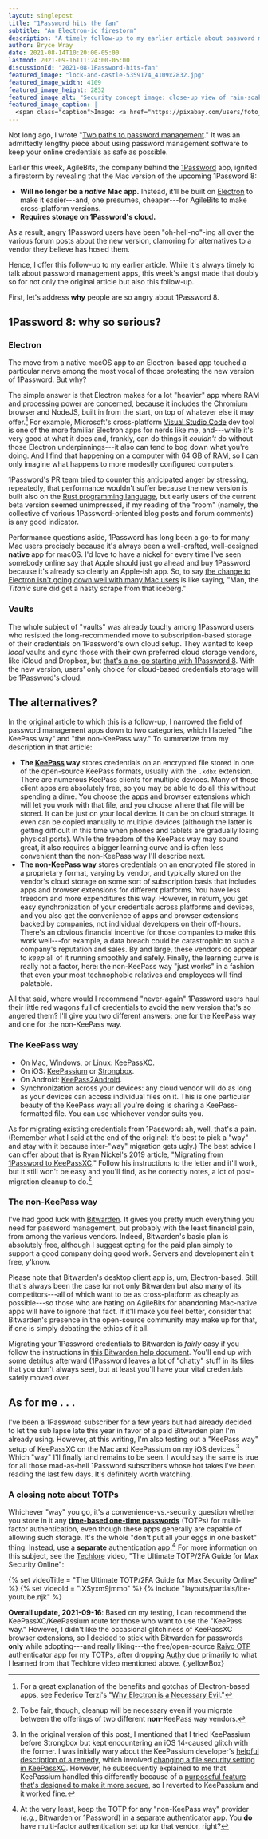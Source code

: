 ```yaml
---
layout: singlepost
title: "1Password hits the fan"
subtitle: "An Electron-ic firestorm"
description: "A timely follow-up to my earlier article about password management."
author: Bryce Wray
date: 2021-08-14T10:20:00-05:00
lastmod: 2021-09-16T11:24:00-05:00
discussionId: "2021-08-1Password-hits-fan"
featured_image: "lock-and-castle-5359174_4109x2832.jpg"
featured_image_width: 4109
featured_image_height: 2832
featured_image_alt: "Security concept image: close-up view of rain-soaked padlocked chain on an outer door"
featured_image_caption: |
  <span class="caption">Image: <a href="https://pixabay.com/users/foto_und_pinsel-6558995/?utm_source=link-attribution&amp;utm_medium=referral&amp;utm_campaign=image&amp;utm_content=5359174">Foto_und_Pinsel</a>; <a href="https://pixabay.com/?utm_source=link-attribution&amp;utm_medium=referral&amp;utm_campaign=image&amp;utm_content=5359174">Pixabay</a></span>
---
```


Not long ago, I wrote "[Two paths to password management](/posts/2021/06/two-paths-password-management)." It was an admittedly lengthy piece about using password management software to keep your online credentials as safe as possible.

Earlier this week, AgileBits, the company behind the [1Password](https://1password.com) app, ignited a firestorm by revealing that the Mac version of the upcoming 1Password 8:

- **Will no longer be a *native* Mac app.** Instead, it'll be built on [Electron](https://www.electronjs.org/) to make it easier---and, one presumes, cheaper---for AgileBits to make cross-platform versions.
- **Requires storage on 1Password's cloud.**

As a result, angry 1Password users have been "oh-hell-no"-ing all over the various forum posts about the new version, clamoring for alternatives to a vendor they believe has hosed them.

Hence, I offer this follow-up to my earlier article. While it's always timely to talk about password management apps, this week's angst made that doubly so for not only the original article but also this follow-up.

First, let's address **why** people are so angry about 1Password 8.

## 1Password 8: why so serious?

### Electron

The move from a native macOS app to an Electron-based app touched a particular nerve among the most vocal of those protesting the new version of 1Password. But why?

The simple answer is that Electron makes for a lot "heavier" app where RAM and processing power are concerned, because it includes the Chromium browser and NodeJS, built in from the start, on top of whatever else it may offer.[^Terzi] For example, Microsoft's cross-platform [Visual Studio Code](https://code.visualstudio.com) dev tool is one of the more familiar Electron apps for nerds like me, and---while it's very good at what it does and, frankly, can do things it *couldn't* do without those Electron underpinnings---it also can tend to bog down what you're doing. And I find that happening on a computer with 64 GB of RAM, so I can only imagine what happens to more modestly configured computers.

[^Terzi]: For a great explanation of the benefits and gotchas of Electron-based apps, see Federico Terzi's "[Why Electron is a Necessary Evil](https://federicoterzi.com/blog/why-electron-is-a-necessary-evil/)."

1Password's PR team tried to counter this anticipated anger by stressing, repeatedly, that performance wouldn't suffer because the new version is built also on the [Rust programming language](https://www.rust-lang.org/), but early users of the current beta version seemed unimpressed, if my reading of the "room" (namely, the collective of various 1Password-oriented blog posts and forum comments) is any good indicator.

Performance questions aside, 1Password has long been a go-to for many Mac users precisely because it's always been a well-crafted, well-designed **native** app for macOS. I'd love to have a nickel for every time I've seen somebody online say that Apple should just go ahead and buy 1Password because it's already so clearly an Apple-ish app. So, to say [the change to Electron isn't going down well with many Mac users](https://sixcolors.com/post/2021/08/not-important-enough-1password-abandons-its-native-mac-app/) is like saying, "Man, the *Titanic* sure did get a nasty scrape from that iceberg."

### Vaults

The whole subject of "vaults" was already touchy among 1Password users who resisted the long-recommended move to subscription-based storage of their credentials on 1Password's own cloud setup. They wanted to keep *local* vaults and sync those with their own preferred cloud storage vendors, like iCloud and Dropbox, but [that's a no-go starting with 1Password 8](https://www.cultofmac.com/749946/1password-upsets-fans/). With the new version, users' only choice for cloud-based credentials storage will be 1Password's cloud.

## The alternatives?

In the [original article](/posts/2021/06/two-paths-password-management) to which this is a follow-up, I narrowed the field of password management apps down to two categories, which I labeled "the KeePass way" and "the non-KeePass way." To summarize from my description in that article:

- **The [KeePass](https://keepass.info) way** stores credentials on an encrypted file stored in one of the open-source KeePass formats, usually with the `.kdbx` extension. There are numerous KeePass clients for multiple devices. Many of those client apps are absolutely free, so you may be able to do all this without spending a dime. You choose the apps and browser extensions which will let you work with that file, and you choose where that file will be stored. It can be just on your local device. It can be on cloud storage. It even can be copied manually to multiple devices (although the latter is getting difficult in this time when phones and tablets are gradually losing physical ports). While the freedom of the KeePass way may sound great, it also requires a bigger learning curve and is often less convenient than the non-KeePass way I'll describe next.
- **The non-KeePass way** stores credentials on an encrypted file stored in a proprietary format, varying by vendor, and typically stored on the vendor's cloud storage on some sort of subscription basis that includes apps and browser extensions for different platforms. You have less freedom and more expenditures this way. However, in return, you get easy synchronization of your credentials across platforms and devices, and you also get the convenience of apps and browser extensions backed by companies, not individual developers on their off-hours. There's an obvious financial incentive for those companies to make this work well---for example, a data breach could be catastrophic to such a company's reputation and sales. By and large, these vendors do appear to *keep* all of it running smoothly and safely. Finally, the learning curve is really not a factor, here: the non-KeePass way "just works" in a fashion that even your most technophobic relatives and employees will find palatable.

All that said, where would I recommend "never-again" 1Password users haul their little red wagons full of credentials to avoid the new version that's so angered them? I'll give you two different answers: one for the KeePass way and one for the non-KeePass way.

### The KeePass way

- On Mac, Windows, or Linux: [KeePassXC](https://keepassxc.org).
- On iOS: [KeePassium](https://keepassium.com) or [Strongbox](https://strongboxsafe.com).
- On Android: [KeePass2Android](https://github.com/PhilippC/keepass2android/).
- Synchronization across your devices: any cloud vendor will do as long as your devices can access individual files on it. This is one particular beauty of the KeePass way: all you're doing is sharing a KeePass-formatted file. You can use whichever vendor suits you.

As for migrating existing credentials from 1Password: ah, well, that's a pain. (Remember what I said at the end of the original: it's best to pick a "way" and stay with it because inter-"way" migration gets ugly.) The best advice I can offer about that is Ryan Nickel's 2019 article, "[Migrating from 1Password to KeePassXC](https://ryannickel.com/html/migrating_from_1password_to_keepassxc.html)." Follow his instructions to the letter and it'll work, but it still won't be easy and you'll find, as he correctly notes, a lot of post-migration cleanup to do.[^migration]

[^migration]: To be fair, though, cleanup will be necessary even if you migrate between the offerings of two different **non**-KeePass way vendors.

### The non-KeePass way

I've had good luck with [Bitwarden](https://bitwarden.com). It gives you pretty much everything you need for password management, but probably with the least financial pain, from among the various vendors. Indeed, Bitwarden's basic plan is absolutely free, although I suggest opting for the paid plan simply to support a good company doing good work. Servers and development ain't free, y'know.

Please note that Bitwarden's desktop client app is, um, Electron-based. Still, that's always been the case for not only Bitwarden but also many of its competitors---all of which want to be as cross-platform as cheaply as possible---so those who are hating on AgileBits for abandoning Mac-native apps will have to ignore that fact. If it'll make you feel better, consider that Bitwarden's presence in the open-source community may make up for that, if one is simply debating the ethics of it all.

Migrating your 1Password credentials to Bitwarden is *fairly* easy if you follow the instructions in [this Bitwarden help document](https://bitwarden.com/help/article/import-from-1password/). You'll end up with some detritus afterward (1Password leaves a lot of "chatty" stuff in its files that you don't always see), but at least you'll have your vital credentials safely moved over.

## As for me&nbsp;.&nbsp;.&nbsp;.

I've been a 1Password subscriber for a few years but had already decided to let the sub lapse late this year in favor of a paid Bitwarden plan I'm already using. However, at this writing, I'm also testing out a "KeePass way" setup of KeePassXC on the Mac and KeePassium on my iOS devices.[^KeePassium] Which "way" I'll finally land remains to be seen. I would say the same is true for all those mad-as-hell 1Password subscribers whose hot takes I've been reading the last few days. It's definitely worth watching.

[^KeePassium]: In the original version of this post, I mentioned that I tried KeePassium before Strongbox but kept encountering an iOS 14-caused glitch with the former. I was initially wary about the KeePassium developer's [helpful description of a remedy](https://keepassium.com/blog/2020/09/ios-14-file-doesnt-exist/), which involved [changing a file security setting in KeePassXC](https://www.reddit.com/r/KeePassium/comments/oicp1j/cannot_find_the_database_file_the_file_doesnt/h4ukrbk?utm_source=share&utm_medium=web2x&context=3). However, he subsequently explained to me that KeePassium handled this differently because of a [purposeful feature that's designed to make it more secure](https://keepassium.com/articles/cloud-sync-sandboxing/), so I reverted to KeePassium and it worked fine.

### A closing note about TOTPs

Whichever "way" you go, it's a convenience-vs.-security question whether you store in it any [**time-based one-time passwords**](https://en.wikipedia.org/wiki/Time-based_One-Time_Password) (TOTPs) for multi-factor authentication, even though these apps generally are capable of allowing such storage. It's the whole "don't put all your eggs in one basket" thing. Instead, use a **separate** authentication app.[^masterTOTP] For more information on this subject, see the [Techlore](https://techlore.tech) video, "The Ultimate TOTP/2FA Guide for Max Security Online":

{% set videoTitle = "The Ultimate TOTP/2FA Guide for Max Security Online" %}
{% set videoId = "iXSyxm9jmmo" %}
{% include "layouts/partials/lite-youtube.njk" %}

[^masterTOTP]: At the very least, keep the TOTP for any "non-KeePass way" provider (*e.g.*, Bitwarden or 1Password) in a separate authenticator app. You **do** have multi-factor authentication set up for that vendor, right?

**Overall update, 2021-09-16**: Based on my testing, I can recommend the KeePassXC/KeePassium route for those who want to use the "KeePass way." However, I didn't like the occasional glitchiness of KeePassXC browser extensions, so I decided to stick with Bitwarden for passwords **only** while adopting---and really liking---the free/open-source [Raivo OTP](https://github.com/raivo-otp/ios-application) authenticator app for my TOTPs, after dropping [Authy](https://authy.com/) due primarily to what I learned from that Techlore video mentioned above.
{.yellowBox}
